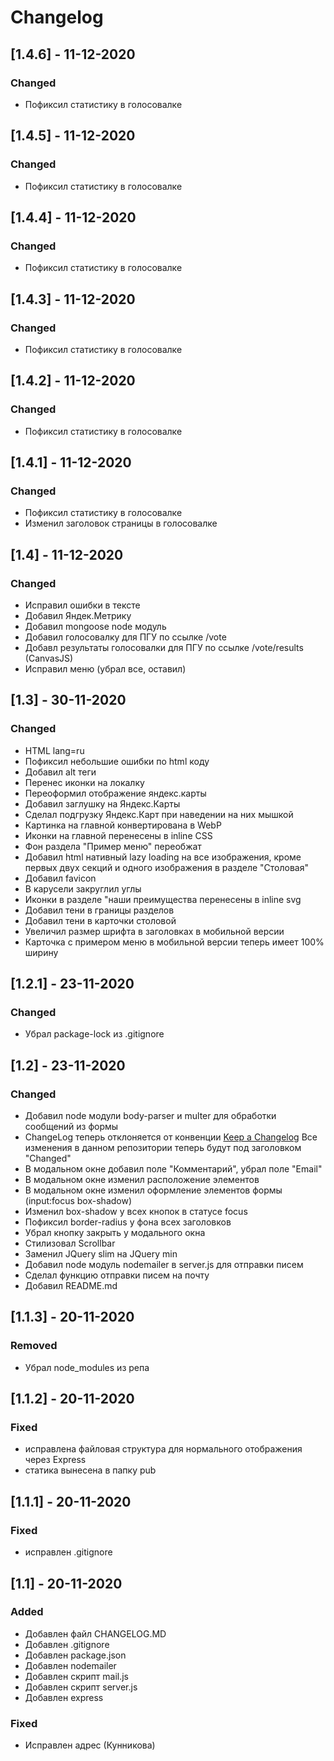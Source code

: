 # Changelog

## [1.4.6] - 11-12-2020
### Changed
- Пофиксил статистику в голосовалке

## [1.4.5] - 11-12-2020
### Changed
- Пофиксил статистику в голосовалке

## [1.4.4] - 11-12-2020
### Changed
- Пофиксил статистику в голосовалке

## [1.4.3] - 11-12-2020
### Changed
- Пофиксил статистику в голосовалке

## [1.4.2] - 11-12-2020
### Changed
- Пофиксил статистику в голосовалке

## [1.4.1] - 11-12-2020
### Changed
- Пофиксил статистику в голосовалке
- Изменил заголовок страницы в голосовалке

## [1.4] - 11-12-2020
### Changed
- Исправил ошибки в тексте
- Добавил Яндек.Метрику
- Добавил mongoose node модуль
- Добавил голосовалку для ПГУ по ссылке /vote
- Добавл результаты голосовалки для ПГУ по ссылке /vote/results (CanvasJS)
- Исправил меню (убрал все, оставил)

## [1.3] - 30-11-2020
### Changed
- HTML lang=ru
- Пофиксил небольшие ошибки по html коду
- Добавил alt теги
- Перенес иконки на локалку
- Переоформил отображение яндекс.карты
- Добавил заглушку на Яндекс.Карты
- Сделал подгрузку Яндекс.Карт при наведении на них мышкой
- Картинка на главной конвертирована в WebP
- Иконки на главной перенесены в inline CSS
- Фон раздела "Пример меню" переобжат
- Добавил html нативный lazy loading на все изображения, кроме первых двух секций и одного изображения в разделе "Столовая"
- Добавил favicon
- В карусели закруглил углы
- Иконки в разделе "наши преимущества перенесены в inline svg
- Добавил тени в границы разделов
- Добавил тени в карточки столовой
- Увеличил размер шрифта в заголовках в мобильной версии
- Карточка с примером меню в мобильной версии теперь имеет 100% ширину

## [1.2.1] - 23-11-2020
### Changed
- Убрал package-lock из .gitignore

## [1.2] - 23-11-2020
### Changed
- Добавил node модули body-parser и multer для обработки сообщений из формы
- ChangeLog теперь отклоняется от конвенции [Keep a Changelog](https://keepachangelog.com/en/1.0.0/) Все изменения в данном репозитории теперь будут под заголовком "Changed"
- В модальном окне добавил поле "Комментарий", убрал поле "Email"
- В модальном окне изменил расположение элементов
- В модальном окне изменил оформление элементов формы (input:focus box-shadow)
- Изменил box-shadow у всех кнопок в статусе focus
- Пофиксил border-radius у фона всех заголовков
- Убрал кнопку закрыть у модального окна
- Стилизовал Scrollbar
- Заменил JQuery slim на JQuery min
- Добавил node модуль nodemailer в server.js для отправки писем
- Сделал функцию отправки писем на почту
- Добавил README.md

## [1.1.3] - 20-11-2020
### Removed
- Убрал node_modules из репа

## [1.1.2] - 20-11-2020
### Fixed
- исправлена файловая структура для нормального отображения через Express
- статика вынесена в папку pub

## [1.1.1] - 20-11-2020
### Fixed
- исправлен .gitignore

## [1.1] - 20-11-2020
### Added
- Добавлен файл CHANGELOG.MD
- Добавлен .gitignore
- Добавлен package.json
- Добавлен nodemailer
- Добавлен скрипт mail.js
- Добавлен скрипт server.js
- Добавлен express

### Fixed
- Исправлен адрес (Кунникова)